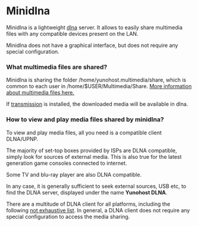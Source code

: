 # Minidlna

Minidlna is a lightweight [dlna](https://fr.wikipedia.org/wiki/Digital_Living_Network_Alliance) server.
It allows to easily share multimedia files with any compatible devices present on the LAN.

Minidlna does not have a graphical interface, but does not require any special configuration.

### What multimedia files are shared?
Minidlna is sharing the folder /home/yunohost.multimedia/share, which is common to each user in /home/$USER/Multimedia/Share.
[More information about multimedia files here.](https://github.com/YunoHost-Apps/yunohost.multimedia)

If [transmission](https://github.com/YunoHost-Apps/transmission_ynh) is installed, the downloaded media will be available in dlna.

### How to view and play media files shared by minidlna?
To view and play media files, all you need is a compatible client DLNA/UPNP.

The majority of set-top boxes provided by ISPs are DLNA compatible, simply look for sources of external media.
This is also true for the latest generation game consoles connected to internet.

Some TV and blu-ray player are also DLNA compatible.

In any case, it is generally sufficient to seek external sources, USB etc, to find the DLNA server, displayed under the name **Yunohost DLNA**.

There are a multitude of DLNA client for all platforms, including the following [not exhaustive list](https://en.wikipedia.org/wiki/List_of_UPnP_AV_media_servers_and_clients#UPnP_AV_clients).
In general, a DLNA client does not require any special configuration to access the media sharing.

